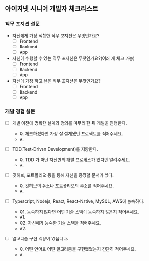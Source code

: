 ## 아이지넷 시니어 개발자 체크리스트

### 직무 포지션 설문
- 자신에게 가장 적합한 직무 포지션은 무엇인가요?
  - [ ] Frontend
  - [ ] Backend
  - [ ] App

- 자신이 수행할 수 있는 직무 포지션은 무엇인가요?(여러 개 체크 가능)
  - [ ] Frontend
  - [ ] Backend
  - [ ] App

- 자신이 가장 하고 싶은 직무 포지션은 무엇인가요?
  - [ ] Frontend
  - [ ] Backend
  - [ ] App

### 개발 경험 설문
- [ ] 개발 이전에 명확한 설계와 정의를 마무리 한 뒤 개발을 진행한다.
  - Q. 체크하셨다면 가장 잘 설계됐던 프로젝트를 적어주세요.
  - A. 

- [ ] TDD(Test-Driven Development)를 지향한다.
  - Q. TDD 가 아닌 자신만의 개발 프로세스가 있다면 알려주세요.
  - A. 

- [ ] 깃허브, 포트폴리오 등을 통해 자신을 증명할 문서가 있다.
  - Q. 깃허브의 주소나 포트폴리오의 주소를 적어주세요.
  - A.

- [ ] Typescript, Nodejs, React, React-Native, MySQL, AWS에 능숙하다.
  - Q1. 능숙하지 않다면 어떤 기술 스택이 능숙하지 않은지 적어주세요.
  - A1.
  - Q2. 자신에게 능숙한 기술 스택을 적어주세요.
  - A2. 

- [ ] 알고리즘 구현 역량이 있습니다.
  - Q. 어떤 언어로 어떤 알고리즘을 구현했었는지 간단히 적어주세요.
  - A. 